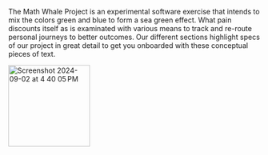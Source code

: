 The Math Whale Project is an experimental software 
exercise that intends to mix the colors green and blue to 
form a sea green effect. What pain discounts itself as is 
examinated with various means to track and re-route 
personal journeys to better outcomes. Our different 
sections highlight specs of our project in great detail to 
get you onboarded with these conceptual pieces of text.

<img width="163" alt="Screenshot 2024-09-02 at 4 40 05 PM" src="https://github.com/user-attachments/assets/f21b4a66-e2f6-411e-a00d-ac237674195f">
